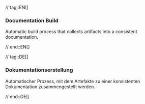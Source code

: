 // tag::EN[]
### Documentation Build

Automatic build process that collects artifacts into a consistent documentation.


// end::EN[]

// tag::DE[]
### Dokumentationserstellung

Automatischer Prozess, mit dem Artefakte zu
einer konsistenten Dokumentation zusammengestellt werden.



// end::DE[]

